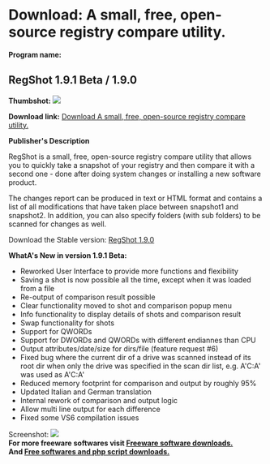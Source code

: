 # Download: A small, free, open-source registry compare utility.

**Program name:**

## RegShot 1.9.1 Beta / 1.9.0

  
**Thumbshot:** ![](http://www.freewarefiles.com/screenshot/regshot1_md.jpg)   
  
**Download link:** [Download A small, free, open-source registry compare utility.](http://freesoftwares.boysofts.com/RegShot_program_33367.html)  
  


**Publisher's Description**  
  


RegShot is a small, free, open-source registry compare utility that allows you to quickly take a snapshot of your registry and then compare it with a second one - done after doing system changes or installing a new software product. 

The changes report can be produced in text or HTML format and contains a list of all modifications that have taken place between snapshot1 and snapshot2. In addition, you can also specify folders (with sub folders) to be scanned for changes as well. 

Download the Stable version: [RegShot 1.9.0](http://206.217.205.73/~dlfreeht/files/Regshot-1.9.0.7z)

**WhatA's New in version 1.9.1 Beta:**

  * Reworked User Interface to provide more functions and flexibility 
  * Saving a shot is now possible all the time, except when it was loaded from a file 
  * Re-output of comparison result possible 
  * Clear functionality moved to shot and comparison popup menu 
  * Info functionality to display details of shots and comparison result 
  * Swap functionality for shots 
  * Support for QWORDs 
  * Support for DWORDs and QWORDs with different endiannes than CPU 
  * Output attributes/date/size for dirs/file (feature request #6) 
  * Fixed bug where the current dir of a drive was scanned instead of its root dir when only the drive was specified in the scan dir list, e.g. A'C:A' was used as A'C:A' 
  * Reduced memory footprint for comparison and output by roughly 95% 
  * Updated Italian and German translation 
  * Internal rework of comparison and output logic 
  * Allow multi line output for each difference 
  * Fixed some VS6 compilation issues 

  
  
Screenshot: ![](http://www.freewarefiles.com/screenshot/regshot1.jpg)   
**For more freeware softwares visit [Freeware software downloads.](http://freesoftwares.boysofts.com/)**   
**And [Free softwares and php script downloads.](http://www.boysofts.com/)**
